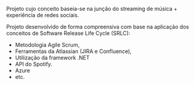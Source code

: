 Projeto cujo conceito baseia-se na junção do streaming de música + experiência de redes sociais.

Projeto desenvolvido de forma compreensiva com base na aplicação dos conceitos de Software Release Life Cycle (SRLC):

- Metodologia Agile Scrum,
- Ferramentas da Atlassian (JIRA e Confluence),
- Utilização da framework .NET
- API do Spotify.
- Azure
- etc.
